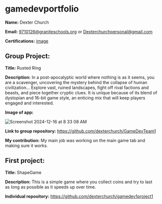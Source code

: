 # gamedevportfolio

**Name:** Dexter Church

**Email:** 9710126@graniteschools.org or Dexterchurchpersonal@gmail.com

**Certifications:**
[image](https://github.com/user-attachments/files/18152735/Dexter.Church_Game.Development.Fundamentals_12162024.pdf)

## **Group Project:**

**Title:** Rusted Ring

**Description:** In a post-apocalyptic world where nothing is as it seems, you are a scavenger, uncovering the mystery behind the collapse of human civilization… Explore vast, ruined landscapes, fight off rival factions and beasts, and piece together cryptic clues. It is unique because of its blend of dystopian and 16-bit game style, an enticing mix that will keep players engaged and interested. 

**Image of app:**

![Screenshot 2024-12-16 at 8 33 08 AM](https://github.com/user-attachments/assets/30bb2263-d267-4aab-8874-2a0277e4ad44)

**Link to group repository:** https://github.com/dexterchurch/GameDevTeam1

**My contribution:** My main job was working on the main game tab and making sure it works.

## **First project:** 


**Title:** ShapeGame

**Description:** This is a simple game where you collect coins and try to last as long as possible as it speeds up over time.

**Individual repository:** https://github.com/dexterchurch/gamedev1project1

